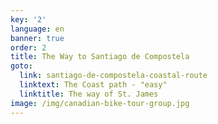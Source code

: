 ```yaml
---
key: '2'
language: en
banner: true
order: 2
title: The Way to Santiago de Compostela
goto:
  link: santiago-de-compostela-coastal-route
  linktext: The Coast path - "easy"
  linktitle: The way of St. James
image: /img/canadian-bike-tour-group.jpg
---
```


